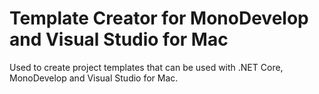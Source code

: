 # Template Creator for MonoDevelop and Visual Studio for Mac

Used to create project templates that can be used with .NET Core, MonoDevelop and
Visual Studio for Mac.